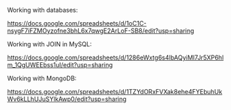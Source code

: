 Working with databases:

https://docs.google.com/spreadsheets/d/1oC1C-nsygF7iFZMOyzofne3bhL6x7qwgE2ArLoF-SB8/edit?usp=sharing

Working with JOIN in MySQL:

https://docs.google.com/spreadsheets/d/1286eWxtg6s4lbAQyiMI7Jr5XP6hlm_1QgUWEEbss1uI/edit?usp=sharing

Working with MongoDB:

https://docs.google.com/spreadsheets/d/1TZYdORxFVXak8ehe4FYEbuhUkWv6kLLhUJuSYlkAwp0/edit?usp=sharing
